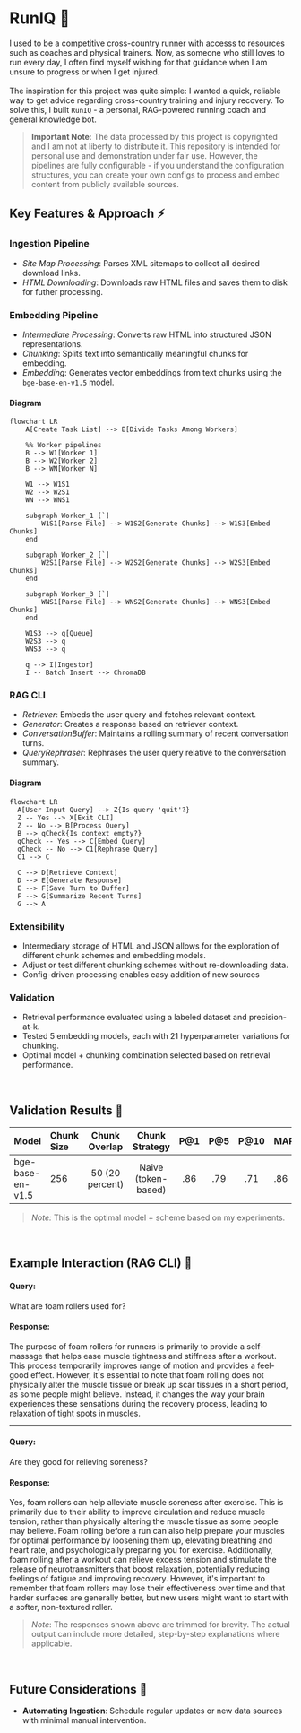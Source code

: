 # RunIQ 🤖

I used to be a competitive cross-country runner with accesss to resources such as coaches and physical trainers. Now, as someone who still loves to run every day, I often find myself wishing for that guidance when I am unsure to progress or when I get injured. <br><br> The inspiration for this project was quite simple: I wanted a quick, reliable way to get advice regarding cross-country training and injury recovery. To solve this, I built `RunIQ` - a personal, RAG-powered running coach and general knowledge bot.<br>

> **Important Note**: The data processed by this project is copyrighted and I am not at liberty to distribute it. This repository is intended for personal use and demonstration under fair use. However, the pipelines are fully configurable - if you understand the configuration structures, you can create your own configs to process and embed content from publicly available sources.
> <br>

## Key Features & Approach ⚡️

### Ingestion Pipeline
- _Site Map Processing_: Parses XML sitemaps to collect all desired download links.
- _HTML Downloading_: Downloads raw HTML files and saves them to disk for futher processing.

### Embedding Pipeline
- _Intermediate Processing_: Converts raw HTML into structured JSON representations.
- _Chunking_: Splits text into semantically meaningful chunks for embedding.
- _Embedding_: Generates vector embeddings from text chunks using the `bge-base-en-v1.5` model.

#### Diagram
```mermaid
flowchart LR
    A[Create Task List] --> B[Divide Tasks Among Workers]

    %% Worker pipelines
    B --> W1[Worker 1]
    B --> W2[Worker 2]
    B --> WN[Worker N]
    
    W1 --> W1S1
    W2 --> W2S1
    WN --> WNS1

    subgraph Worker_1 [`]
        W1S1[Parse File] --> W1S2[Generate Chunks] --> W1S3[Embed Chunks] 
    end

    subgraph Worker_2 [`]
        W2S1[Parse File] --> W2S2[Generate Chunks] --> W2S3[Embed Chunks] 
    end

    subgraph Worker_3 [`]
        WNS1[Parse File] --> WNS2[Generate Chunks] --> WNS3[Embed Chunks] 
    end

    W1S3 --> q[Queue]
    W2S3 --> q
    WNS3 --> q

    q --> I[Ingestor]
    I -- Batch Insert --> ChromaDB
```
    
### RAG CLI
  - _Retriever_: Embeds the user query and fetches relevant context.
  - _Generator_: Creates a response based on retriever context.
  - _ConversationBuffer_: Maintains a rolling summary of recent conversation turns.
  - _QueryRephraser_: Rephrases the user query relative to the conversation summary.


#### Diagram
  ```mermaid
flowchart LR
    A[User Input Query] --> Z{Is query 'quit'?}
    Z -- Yes --> X[Exit CLI]
    Z -- No --> B[Process Query]
    B --> qCheck{Is context empty?}
    qCheck -- Yes --> C[Embed Query]
    qCheck -- No --> C1[Rephrase Query]
    C1 --> C
    
    C --> D[Retrieve Context]
    D --> E[Generate Response]
    E --> F[Save Turn to Buffer]
    F --> G[Summarize Recent Turns]
    G --> A
```

### Extensibility
  - Intermediary storage of HTML and JSON allows for the exploration of different chunk schemes and embedding models.
  - Adjust or test different chunking schemes without re-downloading data.
  - Config-driven processing enables easy addition of new sources

### Validation
  - Retrieval performance evaluated using a labeled dataset and precision-at-k.
  - Tested 5 embedding models, each with 21 hyperparameter variations for chunking.
  - Optimal model + chunking combination selected based on retrieval performance.

<br>

## Validation Results 📝

| Model            | Chunk Size |  Chunk Overlap  |   Chunk Strategy    | P@1 | P@5 | P@10 | MAP@1 | MAP@5 | MAP@10 |
| :--------------- | :--------- | :-------------: | :-----------------: | :-: | :-: | :--: | ----- | ----- | ------ |
| bge-base-en-v1.5 | 256        | 50 (20 percent) | Naive (token-based) | .86 | .79 | .71  | .86   | .84   | .84    |

> _Note:_ This is the optimal model + scheme based on my experiments.

<br>

## Example Interaction (RAG CLI) 🧠

#### Query:

What are foam rollers used for?

#### Response:

The purpose of foam rollers for runners is primarily to provide a self-massage that helps ease muscle tightness and stiffness after a workout. This process temporarily improves range of motion and provides a feel-good effect. However, it's essential to note that foam rolling does not physically alter the muscle tissue or break up scar tissues in a short period, as some people might believe. Instead, it changes the way your brain experiences these sensations during the recovery process, leading to relaxation of tight spots in muscles.

---

#### Query:

Are they good for relieving soreness?

#### Response:

Yes, foam rollers can help alleviate muscle soreness after exercise. This is primarily due to their ability to improve circulation and reduce muscle tension, rather than physically altering the muscle tissue as some people may believe. Foam rolling before a run can also help prepare your muscles for optimal performance by loosening them up, elevating breathing and heart rate, and psychologically preparing you for exercise. Additionally, foam rolling after a workout can relieve excess tension and stimulate the release of neurotransmitters that boost relaxation, potentially reducing feelings of fatigue and improving recovery. However, it's important to remember that foam rollers may lose their effectiveness over time and that harder surfaces are generally better, but new users might want to start with a softer, non-textured roller.

> _Note_: The responses shown above are trimmed for brevity. The actual output can include more detailed, step-by-step explanations where applicable.

<br>

## Future Considerations 🔮

- **Automating Ingestion**: Schedule regular updates or new data sources with minimal manual intervention.
